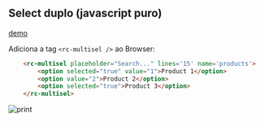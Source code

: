  ## Select duplo (javascript puro) 
 [demo](https://ricardobraganca.github.io/doubleselect/)


Adiciona a tag ` <rc-multisel /> ` ao Browser:

~~~html
    <rc-multisel placeholder="Search..." lines='15' name='products'>
        <option selected="true" value="1">Product 1</option>
        <option value="2">Product 2</option>
        <option selected="true">Product 3</option>
    </rc-multisel>
~~~

![print](https://ricardobraganca.github.io/doubleselect/img/print.png)
